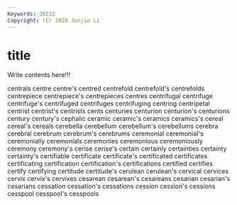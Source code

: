 ```yaml
---
Keywords: 30232
Copyright: (C) 2020 Junjie Li
---
```


# title

Write contents here!!!

centrals 
centre 
centre's 
centred 
centrefold 
centrefold's 
centrefolds 
centrepiece 
centrepiece's 
centrepieces
centres 
centrifugal 
centrifuge 
centrifuge's 
centrifuged 
centrifuges 
centrifuging 
centring 
centripetal 
centrist
centrist's 
centrists 
cents 
centuries 
centurion 
centurion's 
centurions 
century 
century's 
cephalic
ceramic 
ceramic's 
ceramics 
ceramics's 
cereal 
cereal's 
cereals 
cerebella 
cerebellum 
cerebellum's
cerebellums 
cerebra 
cerebral 
cerebrum 
cerebrum's 
cerebrums 
ceremonial 
ceremonial's 
ceremonially 
ceremonials
ceremonies 
ceremonious 
ceremoniously 
ceremony 
ceremony's 
cerise 
cerise's 
certain 
certainly 
certainties
certainty 
certainty's 
certifiable 
certificate 
certificate's 
certificated 
certificates 
certificating 
certification 
certification's
certifications 
certified 
certifies 
certify 
certifying 
certitude 
certitude's 
cerulean 
cerulean's 
cervical
cervices 
cervix 
cervix's 
cervixes 
cesarean 
cesarean's 
cesareans 
cesarian 
cesarian's 
cesarians
cessation 
cessation's 
cessations 
cession 
cession's 
cessions 
cesspool 
cesspool's 
cesspools 
